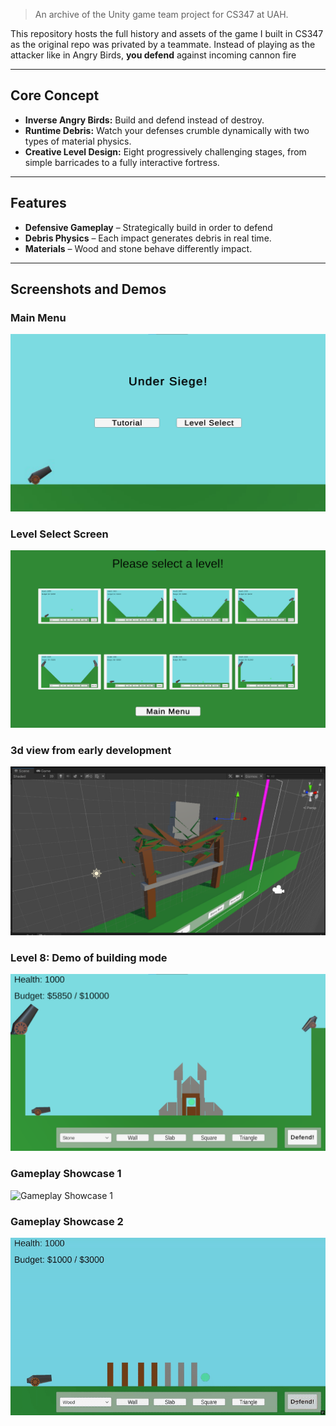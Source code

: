 
> An archive of the Unity game team project for CS347 at UAH.

This repository hosts the full history and assets of the game I built in CS347 as the original repo was privated by a teammate. Instead of playing as the attacker like in Angry Birds, **you defend** against incoming cannon fire

---

##  Core Concept

- **Inverse Angry Birds:** Build and defend instead of destroy.  
- **Runtime Debris:** Watch your defenses crumble dynamically with two types of material physics.  
- **Creative Level Design:** Eight progressively challenging stages, from simple barricades to a fully interactive fortress.

---

##  Features

- **Defensive Gameplay** – Strategically build in order to defend  
- **Debris Physics** – Each impact generates debris in real time.  
- **Materials** – Wood and stone behave differently impact.

---

## Screenshots and Demos
### Main Menu  
![Main Menu](docs/images/mainmenu.png)  

### Level Select Screen  
![Level Select](docs/images/levelselect.png)  

### 3d view from early development  
![3d view from early development](docs/images/devimg1.png)  

### Level 8: Demo of building mode  
![Level 8 House](docs/images/lvl8house.png)  

### Gameplay Showcase 1  
![Gameplay Showcase 1](docs/images/showcase1.gif)  

### Gameplay Showcase 2  
![Gameplay Showcase 2](docs/images/showcase2.gif)  
